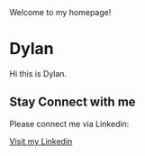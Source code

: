 <!DOCTYPE html>
<html>
<head>
Welcome to my homepage!
</head>
<body>

<h1>Dylan</h1>
<p>Hi this is Dylan.</p>

<h2>Stay Connect with me</h2>

<p>Please connect me via Linkedin:</p>

<a href="https://www.linkedin.com/in/dylan-ho-a87018388/">Visit my Linkedin</a>

</body>
</html>
